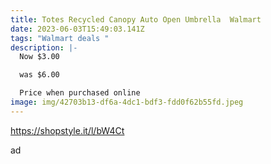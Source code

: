 ```yaml
---
title: Totes Recycled Canopy Auto Open Umbrella  Walmart
date: 2023-06-03T15:49:03.141Z
tags: "Walmart deals "
description: |-
  Now $3.00

  was $6.00

  Price when purchased online
image: img/42703b13-df6a-4dc1-bdf3-fdd0f62b55fd.jpeg
---
```

https://shopstyle.it/l/bW4Ct

ad